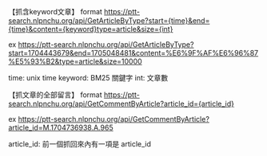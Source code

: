 【抓含keyword文章】
format
https://ptt-search.nlpnchu.org/api/GetArticleByType?start={time}&end={time}&content={keyword}type=article&size={int}

ex
https://ptt-search.nlpnchu.org/api/GetArticleByType?start=1704443679&end=1705048481&content=%E6%9F%AF%E6%96%87%E5%93%B2&type=article&size=10000

time: unix time
keyword: BM25 關鍵字
int: 文章數


【抓文章的全部留言】
format
https://ptt-search.nlpnchu.org/api/GetCommentByArticle?article_id={article_id}

ex
https://ptt-search.nlpnchu.org/api/GetCommentByArticle?article_id=M.1704736938.A.965

article_id: 前一個抓回來內有一項是 article_id